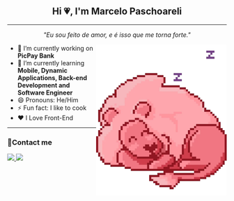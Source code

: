 <h2 align="center"><span>Hi 💗, I'm Marcelo Paschoareli</span></h2>
<hr>

<p align="center">
  <em>"Eu sou feito de amor, e é isso que me torna forte."</em>
</p>

<img src="lion.webp" width="300px" align="right">

<ul>
  <li>🔭 I’m currently working on <strong>PicPay Bank</strong></li>
  <li>🌱 I’m currently learning <strong>Mobile, Dynamic Applications, Back-end Development and Software Engineer</strong></li>
  <li>😄 Pronouns: He/Him</li>
  <li>⚡ Fun fact: I like to cook</li>
  <li>❤️ I Love Front-End</li>
</ul>
<hr>
<h3>🌸Contact me</h3>
<div>
    <a href="mailto:marcelo.paschoareli23@gmail.com" target="_blank">
    <img src="https://img.shields.io/static/v1?message=Gmail&logo=gmail&label=&color=D14836&logoColor=white&style=for-the-badge" height="35" />
  </a>
  <a href="https://www.linkedin.com/in/marcelo-paschoareli-673b612b7" target="_blank">
    <img src="https://img.shields.io/static/v1?message=LinkedIn&logo=linkedin&label=&color=0077B5&logoColor=white&style=for-the-badge" height="35" />
  </a>
</p>
</div>

